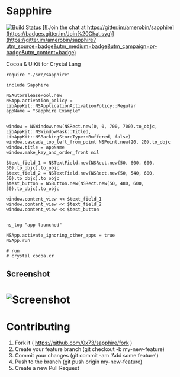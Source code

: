 Sapphire
=======
[![Build Status](https://travis-ci.org/amerobin/sapphire.svg)](https://travis-ci.org/amerobin/sapphire)  [![Join the chat at https://gitter.im/amerobin/sapphire](https://badges.gitter.im/Join%20Chat.svg)](https://gitter.im/amerobin/sapphire?utm_source=badge&utm_medium=badge&utm_campaign=pr-badge&utm_content=badge)


Cocoa & UIKit for Crystal Lang

```crystal
require "./src/sapphire"

include Sapphire

NSAutoreleasePool.new
NSApp.activation_policy = LibAppKit::NSApplicationActivationPolicy::Regular
appName = "Sapphire Example"


window = NSWindow.new(NSRect.new(0, 0, 700, 700).to_objc, LibAppKit::NSWindowMask::Titled, LibAppKit::NSBackingStoreType::Buffered, false)
window.cascade_top_left_from_point NSPoint.new(20, 20).to_objc
window.title = appName
window.make_key_and_order_front nil

$text_field_1 = NSTextField.new(NSRect.new(50, 600, 600, 50).to_objc).to_objc
$text_field_2 = NSTextField.new(NSRect.new(50, 540, 600, 50).to_objc).to_objc
$test_button = NSButton.new(NSRect.new(50, 480, 600, 50).to_objc).to_objc

window.content_view << $text_field_1
window.content_view << $text_field_2
window.content_view << $test_button


ns_log "app launched"

NSApp.activate_ignoring_other_apps = true
NSApp.run

# run
# crystal cocoa.cr
```

## Screenshot
# ![Screenshot](https://raw.githubusercontent.com/0x73/sapphire/master/assets/example_app.png)

Contributing
============

1. Fork it ( https://github.com/0x73/sapphire/fork )
2. Create your feature branch (git checkout -b my-new-feature)
3. Commit your changes (git commit -am 'Add some feature')
4. Push to the branch (git push origin my-new-feature)
5. Create a new Pull Request
